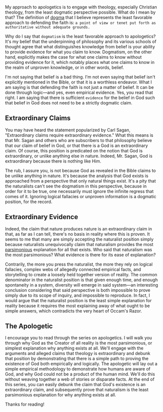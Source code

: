 My approach to apologetics is to engage with theology, especially
Christian theology, from the least dogmatic perspective possible.
What do I mean by that? The definition of [dogma](https://www.merriam-webster.com/dictionary/dogma)
that I believe represents the least favorable approach to defending the faith is:
`a point of view or tenet put forth as authoritative without adequate grounds.`

Why do I say that `dogmatism` is the least favorable approach to apologetics?
It's my belief that the underpinning of philosophy and its various schools
of thought agree that what distinguishes knowledge from belief is your
ability to provide evidence for what you claim to know. Dogmatism, on the
other hand, explicitly makes the case for what one claims to know without
providing evidence for it, which notably places what one claims to know
in the realm of unproven knowledge, or in other words, belief.

I'm not saying that belief is a bad thing. I'm not even saying that
belief isn't explicitly mentioned in the Bible, or that it is a
worthless endeavor. What I am saying is that defending the faith is not just a matter of belief. 
It can be done through logic—and yes, even empirical evidence.
Yes, you read that right. I am saying that there is sufficient `evidence`
for the belief in God such that belief in God does not need to be
a strictly dogmatic claim.

## Extraordinary Claims

You may have heard the statement popularized by Carl Sagan, "Extraordinary
claims require extraordinary evidence." What this means is that Mr. Sagan
and others who are subscribers to that philosophy believe that our claim of
belief in God, or that there is a God is an extraordinary claim. Of course,
this position is predicated on the notion that God is extraordinary, or
unlike anything else in nature. Indeed, Mr. Sagan, God is extraordinary
because there is nothing like Him.

The rub, I assure you, is not because God as revealed in the Bible claims
to be unlike anything in nature. It's because the analysis that God exists
is approached from a perspective that only natural things exist. It's a pity
that the naturalists can't see the dogmatism in this perspective, because
in order for it to be true, one necessarily must ignore the infinite regress
that comes of it. Ignoring logical fallacies or unproven information
is a dogmatic position, for the record.

## Extraordinary Evidence

Indeed, the claim that nature produces nature is an extraordinary claim in that,
as far as I can tell, there's no basis in reality where this is proven. It seems
to me that many are simply accepting the naturalist position simply because
naturalists unequivocally claim that naturalism provides the most
[parsimonious](https://www.merriam-webster.com/dictionary/Occam's%20razor)
explanation for all that exists. Who said that naturalism was the most parsimonious?
What evidence is there for its ease of explanation?

Contrarily, the more you press the naturalist, the more they rely on logical
fallacies, complex webs of allegedly connected empirical facts, and storytelling
to create a loosely held together version of reality. The common denominator in
the naturalist position is that given enough time, and enough spontaneity in a
system, diversity will emerge in said system—an interesting conclusion considering
that said perspective is both impossible to prove simply due to its scope of
inquiry, and impossible to reproduce. In fact, I would argue that the naturalist
position is the least simple explanation for reality because it requires the most
explaining away of what ought to be simple answers, which contradicts the very
heart of Occam's Razor.

## The Apologetic

I encourage you to read through the series on apologetics. I will walk you through
why God as the Creator of all reality is the most parsimonious, or simplest explanation
why anything exists at all. We'll engage with the arguments and alleged claims that
theology is extraordinary and debunk that position by demonstrating that there is
a simple path to proving the existence of God both empirically and logically.
The apologetic will lay out a simple empirical methodology to demonstrate how
humans are aware of God, and why God could not be a product of the human mind.
We'll do this without weaving together a web of stories or disparate facts.
At the end of this series, you can easily debunk the claim that God's existence
is an extraordinary claim, and subsequently prove that naturalism is the least
parsimonious explanation for why anything exists at all.

Thanks for reading!
